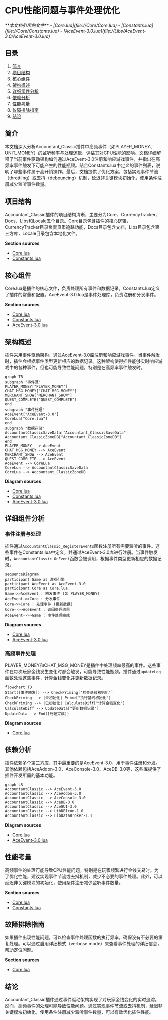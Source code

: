 # CPU性能问题与事件处理优化

<cite>
**本文档引用的文件**  
- [Core.lua](file://Core/Core.lua)
- [Constants.lua](file://Core/Constants.lua)
- [AceEvent-3.0.lua](file://Libs/AceEvent-3.0/AceEvent-3.0.lua)
</cite>

## 目录
1. [简介](#简介)
2. [项目结构](#项目结构)
3. [核心组件](#核心组件)
4. [架构概述](#架构概述)
5. [详细组件分析](#详细组件分析)
6. [依赖分析](#依赖分析)
7. [性能考量](#性能考量)
8. [故障排除指南](#故障排除指南)
9. [结论](#结论)

## 简介
本文档深入分析Accountant_Classic插件中高频事件（如PLAYER_MONEY、UNIT_MONEY）的监听频率与处理逻辑，评估其对CPU性能的影响。文档详细解释了当前事件驱动架构如何通过AceEvent-3.0注册和响应游戏事件，并指出在高频率事件触发下可能产生的性能瓶颈。结合Constants.lua中定义的事件列表，说明了哪些事件属于高开销操作。最后，文档提供了优化方案，包括实现事件节流（throttling）或去抖（debouncing）机制，延迟非关键模块初始化，使用条件注册减少监听事件数量。

## 项目结构
Accountant_Classic插件的项目结构清晰，主要分为Core、CurrencyTracker、Docs、Libs和Locale五个目录。Core目录包含插件的核心逻辑，CurrencyTracker目录负责货币追踪功能，Docs目录包含文档，Libs目录包含第三方库，Locale目录包含本地化文件。

**Section sources**
- [Core.lua](file://Core/Core.lua#L0-L2335)
- [Constants.lua](file://Core/Constants.lua#L0-L261)

## 核心组件
Core.lua是插件的核心文件，负责处理所有事件和数据记录。Constants.lua定义了插件的常量和配置。AceEvent-3.0.lua是事件处理库，负责注册和分发事件。

**Section sources**
- [Core.lua](file://Core/Core.lua#L0-L2335)
- [Constants.lua](file://Core/Constants.lua#L0-L261)
- [AceEvent-3.0.lua](file://Libs/AceEvent-3.0/AceEvent-3.0.lua#L0-L127)

## 架构概述
插件采用事件驱动架构，通过AceEvent-3.0库注册和响应游戏事件。当事件触发时，插件会根据事件类型更新相应的数据记录。这种架构使得插件能够实时响应游戏中的各种事件，但也可能导致性能问题，特别是在高频率事件触发时。

```mermaid
graph TB
subgraph "事件源"
PLAYER_MONEY["PLAYER_MONEY"]
CHAT_MSG_MONEY["CHAT_MSG_MONEY"]
MERCHANT_SHOW["MERCHANT_SHOW"]
QUEST_COMPLETE["QUEST_COMPLETE"]
end
subgraph "事件处理"
AceEvent["AceEvent-3.0"]
CoreLua["Core.lua"]
end
subgraph "数据存储"
AccountantClassicSaveData["Accountant_ClassicSaveData"]
Accountant_ClassicZoneDB["Accountant_ClassicZoneDB"]
end
PLAYER_MONEY --> AceEvent
CHAT_MSG_MONEY --> AceEvent
MERCHANT_SHOW --> AceEvent
QUEST_COMPLETE --> AceEvent
AceEvent --> CoreLua
CoreLua --> AccountantClassicSaveData
CoreLua --> Accountant_ClassicZoneDB
```

**Diagram sources**
- [Core.lua](file://Core/Core.lua#L0-L2335)
- [Constants.lua](file://Core/Constants.lua#L0-L261)
- [AceEvent-3.0.lua](file://Libs/AceEvent-3.0/AceEvent-3.0.lua#L0-L127)

## 详细组件分析

### 事件注册与处理
插件通过`AccountantClassic_RegisterEvents`函数注册所有需要监听的事件。这些事件在Constants.lua中定义，并通过AceEvent-3.0库进行注册。当事件触发时，`AccountantClassic_OnEvent`函数会被调用，根据事件类型更新相应的数据记录。

```mermaid
sequenceDiagram
participant Game as 游戏引擎
participant AceEvent as AceEvent-3.0
participant Core as Core.lua
Game->>AceEvent : 触发事件 (如 PLAYER_MONEY)
AceEvent->>Core : 分发事件
Core->>Core : 处理事件 (更新数据)
Core-->>AceEvent : 返回处理结果
AceEvent-->>Game : 事件处理完成
```

**Diagram sources**
- [Core.lua](file://Core/Core.lua#L0-L2335)
- [AceEvent-3.0.lua](file://Libs/AceEvent-3.0/AceEvent-3.0.lua#L0-L127)

### 高频事件处理
PLAYER_MONEY和CHAT_MSG_MONEY是插件中处理频率最高的事件。这些事件在每次玩家金钱发生变化时都会触发，可能导致性能瓶颈。插件通过`updateLog`函数处理这些事件，计算金钱变化并更新数据记录。

```mermaid
flowchart TD
Start([事件触发]) --> CheckPriming["检查基线初始化"]
CheckPriming --> |未初始化| Prime["执行基线初始化"]
CheckPriming --> |已初始化| CalculateDiff["计算金钱变化"]
CalculateDiff --> UpdateData["更新数据记录"]
UpdateData --> End([处理完成])
```

**Diagram sources**
- [Core.lua](file://Core/Core.lua#L0-L2335)

## 依赖分析
插件依赖多个第三方库，其中最重要的是AceEvent-3.0，用于事件注册和分发。其他依赖包括AceAddon-3.0、AceConsole-3.0、AceDB-3.0等，这些库提供了插件开发所需的基本功能。

```mermaid
graph LR
AccountantClassic --> AceEvent-3.0
AccountantClassic --> AceAddon-3.0
AccountantClassic --> AceConsole-3.0
AccountantClassic --> AceDB-3.0
AccountantClassic --> AceGUI-3.0
AccountantClassic --> LibDBIcon-1.0
AccountantClassic --> LibDataBroker-1.1
```

**Diagram sources**
- [Core.lua](file://Core/Core.lua#L0-L2335)
- [AceEvent-3.0.lua](file://Libs/AceEvent-3.0/AceEvent-3.0.lua#L0-L127)

## 性能考量
高频事件的处理可能导致CPU性能问题，特别是在玩家频繁进行金钱交易时。为了优化性能，建议实现事件节流或去抖机制，减少不必要的事件处理。此外，可以延迟非关键模块的初始化，使用条件注册减少监听事件数量。

**Section sources**
- [Core.lua](file://Core/Core.lua#L0-L2335)
- [Constants.lua](file://Core/Constants.lua#L0-L261)

## 故障排除指南
如果插件出现性能问题，可以检查事件处理函数的执行频率，确保没有不必要的重复处理。可以通过启用详细模式（verbose mode）来查看事件处理的详细信息，帮助定位问题。

**Section sources**
- [Core.lua](file://Core/Core.lua#L0-L2335)

## 结论
Accountant_Classic插件通过事件驱动架构实现了对玩家金钱变化的实时追踪。然而，高频事件的处理可能导致性能问题。通过实现事件节流或去抖机制，延迟非关键模块初始化，使用条件注册减少监听事件数量，可以有效优化插件性能。